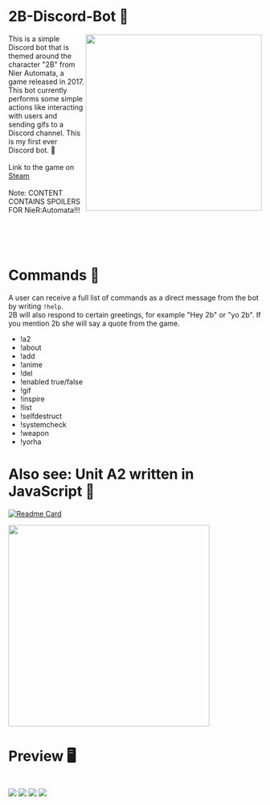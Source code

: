 # 2B-Discord-Bot :hibiscus:
<img src="https://user-images.githubusercontent.com/72495327/125176559-398c3500-e1cc-11eb-8be7-0ecc8b532506.gif" align=right width=350>

This is a simple Discord bot that is themed around the character "2B" from Nier Automata, a game released in 2017. 
This bot currently performs some simple actions like interacting with users and sending gifs to a Discord channel. This is my first ever Discord bot. 👾
<br><br>
Link to the game on <a href="https://store.steampowered.com/agecheck/app/524220/">Steam</a>
<br><br>
Note: CONTENT CONTAINS SPOILERS FOR NieR:Automata!!!

<br><br><br>
# Commands :milky_way:

A user can receive a full list of commands as a direct message from the bot by writing `!help`.\
2B will also respond to certain greetings, for example "Hey 2b" or "yo 2b". If you mention 2b she will say a quote from the game.

<ul>
<li>!a2</li>
<li>!about</li>
<li>!add</li>
<li>!anime</li>
<li>!del</li>
<li>!enabled true/false</li>
<li>!gif</li>
<li>!inspire</li>
<li>!list</li>
<li>!selfdestruct</li>
<li>!systemcheck</li>
<li>!weapon</li>
<li>!yorha</li>
</ul>

# Also see: Unit A2 written in JavaScript 🌠
[![Readme Card](https://github-readme-stats.vercel.app/api/pin/?username=Thassanai546&repo=A2-Discord-Bot&theme=omni)](https://github.com/Thassanai546/A2-Discord-Bot)

<img src="https://user-images.githubusercontent.com/72495327/125175551-e4005a00-e1c4-11eb-85f3-e4a7e225f743.gif" width=400>

# Preview :desktop_computer:
<br>
<img src="https://user-images.githubusercontent.com/72495327/125179395-5170b280-e1e6-11eb-9193-3d8a9fade02f.PNG">
<img src="https://user-images.githubusercontent.com/72495327/124033440-d93e0c00-d9f1-11eb-80f2-fe43c9c03dfb.PNG">
<img src="https://user-images.githubusercontent.com/72495327/124337822-7472e500-db9c-11eb-99da-f85d2231b9db.PNG">
<img src="https://user-images.githubusercontent.com/72495327/124033529-f541ad80-d9f1-11eb-988d-4a91e10c7374.PNG">




